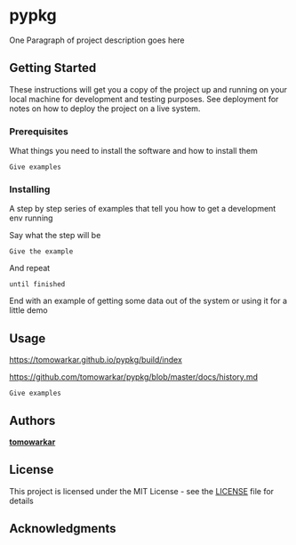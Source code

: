 # pypkg

One Paragraph of project description goes here

## Getting Started

These instructions will get you a copy of the project up and running on your local machine for development and testing purposes. See deployment for notes on how to deploy the project on a live system.

### Prerequisites

What things you need to install the software and how to install them

```
Give examples
```

### Installing

A step by step series of examples that tell you how to get a development env running

Say what the step will be

```
Give the example
```

And repeat

```
until finished
```

End with an example of getting some data out of the system or using it for a little demo

## Usage

https://tomowarkar.github.io/pypkg/build/index

https://github.com/tomowarkar/pypkg/blob/master/docs/history.md

```
Give examples
```

## Authors

[**tomowarkar**](https://github.com/tomowarkar)

## License

This project is licensed under the MIT License - see the [LICENSE](LICENSE) file for details

## Acknowledgments

